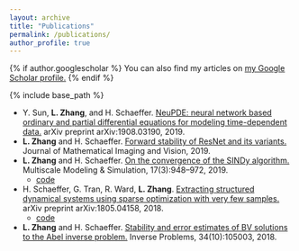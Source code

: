 ```yaml
---
layout: archive
title: "Publications"
permalink: /publications/
author_profile: true
---
```


{% if author.googlescholar %}
  You can also find my articles on <u><a href="{{author.googlescholar}}">my Google Scholar profile</a>.</u>
{% endif %}

{% include base_path %}

* Y. Sun, **L. Zhang**, and H. Schaeffer. [NeuPDE: neural network based ordinary and partial differential equations for modeling time-dependent data.](https://arxiv.org/abs/1908.03190) arXiv preprint arXiv:1908.03190, 2019.
* **L. Zhang** and  H.  Schaeffer. [Forward  stability  of  ResNet  and  its  variants.](https://link.springer.com/article/10.1007/s10851-019-00922-y) Journal of Mathematical Imaging and Vision, 2019.
* **L. Zhang** and H. Schaeffer. [On the convergence of the SINDy algorithm.](https://epubs.siam.org/doi/abs/10.1137/18M1189828) Multiscale Modeling & Simulation, 17(3):948–972, 2019.
  * [code](https://github.com/linanzhang/SINDyConvergenceExamples)
* H. Schaeffer, G. Tran, R. Ward, **L. Zhang**. [Extracting structured dynamical systems using sparse optimization with very few samples.](https://arxiv.org/abs/1805.04158) arXiv preprint arXiv:1805.04158, 2018.
  * [code](https://github.com/linanzhang/SparseCyclicRecovery)
* **L. Zhang** and H. Schaeffer. [Stability and error estimates of BV solutions to the Abel inverse problem.](https://iopscience.iop.org/article/10.1088/1361-6420/aad1c7/meta) Inverse Problems, 34(10):105003, 2018.

